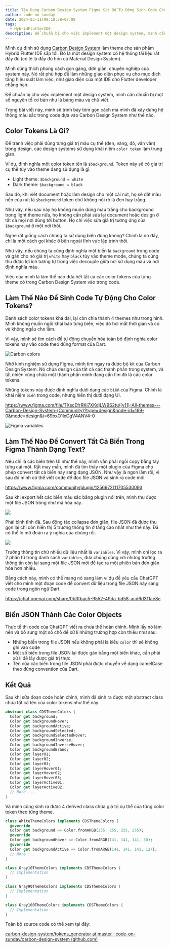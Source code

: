 ```yaml
---
title: Tận Dụng Carbon Design System Figma Kit Để Tự Động Sinh Code Cho Hệ Thống Màu Trong App
author: code on sunday
date: 2024-03-11T09:10:58+07:00
tags:
  - HybridFlutterIDE
description: Để chuẩn bị cho việc implement một design system, mình cần chuẩn bị một số nguyên tố cơ bản như là bảng màu và chữ viết.
---
```

Mình dự định sử dụng [Carbon Design System]([carbondesignsystem.com](https://carbondesignsystem.com/)) làm theme cho sản phẩm Hybrid Flutter IDE sắp tới. Đó là một design system có hệ thống tài liệu rất đầy đủ (có lẽ là đầy đủ hơn cả Material Design System). 

Mình cũng thích phong cách gọn gàng, đơn giản, chuyên nghiệp của system này. Nó rất phù hợp để làm những giao diện phục vụ cho mục đích tăng hiệu suất làm việc, như giao diện của một IDE cho Flutter developer chẳng hạn.

Để chuẩn bị cho việc implement một design system, mình cần chuẩn bị một số nguyên tố cơ bản như là bảng màu và chữ viết.

Trong bài viết này, mình sẽ trình bày tóm gọn cách mà mình đã xây dựng hệ thống màu sắc trong code dựa vào Carbon Design System như thế nào.
## Color Tokens Là Gì?

Để tránh việc phải dùng từng giá trị màu cụ thể (đen, vàng, đỏ, vân vân) trong design, các design systems sử dụng khái niệm `color token` làm trung gian.

Ví dụ, định nghĩa một color token tên là `$background`. Token này sẽ có giá trị cụ thể tùy vào theme đang sử dụng là gì.
- Light theme: `$background = white`
- Dark theme: `$background = black`

Sau đó, khi viết document hoặc làm design cho một cái nút, họ sẽ đặt màu nền của nút là `$background` token chứ không nói rõ là đen hay trắng.

Như vậy, nếu sau này họ không muốn dùng màu trắng cho background trong light theme nữa, họ không cần phải sửa lại document hoặc design ở tất cả mọi nơi dùng tới button. Họ chỉ việc sửa giá trị tương ứng của `$background` ở một nơi thôi.

Nghe rất giống cách chúng ta sử dụng biến đúng không? Chính là nó đấy, chỉ là một cách gọi khác ở bên ngoài lĩnh vực lập trình thôi.

Như vậy, nếu chúng ta cũng định nghĩa một biến là `background` trong code và gán cho nó giá trị `white` hay `black` tùy vào theme mode, chúng ta cũng thu được lợi ích tương tự trong việc decouple giữa nơi sử dụng màu và nơi định nghĩa màu.

Việc của mình là làm thế nào đưa hết tất cả các color tokens của từng theme có trong Carbon Design System vào trong code.

## Làm Thế Nào Để Sinh Code Tự Động Cho Color Tokens?

Danh sách color tokens khá dài, lại còn chia thành 4 themes như trong hình. Mình không muốn ngồi khai báo từng biến, việc đó hơi mất thời gian và có vẻ không ngầu cho lắm.

Vì vậy, mình sẽ tìm cách để tự động chuyển hóa toàn bộ định nghĩa color tokens này vào code theo đúng format của Dart.

![Carbon colors](images/Pasted%20image%2020240309085121.png)

Nhờ kinh nghiệm sử dụng Figma, mình tìm ngay ra được bộ kit của Carbon Design System. Nó chứa design của tất cả các thành phần trong system, và tất nhiên cũng chứa một thành phần mình đang cần tìm đó là các color tokens.

Những tokens này được định nghĩa dưới dạng các `biến` của Figma. Chính là khái niệm `biến` trong code, nhưng hiển thị dưới dạng UI.

https://www.figma.com/file/TXscEfrRKi7XKdjLW9S2tu/(v11)-All-themes---Carbon-Design-System-(Community)?type=design&node-id=169-0&mode=design&t=69bxO1lxCgV4ANV4-0

![Figma variables](images/Pasted%20image%2020240309085844.png)
## Làm Thế Nào Để Convert Tất Cả Biến Trong Figma Thành Dạng Text?

Nếu chỉ là các biến trên UI như thế này, mình vẫn phải ngồi copy bằng tay từng cái một. Rất may mắn, mình đã tìm thấy một plugin của Figma cho phép convert tất cả biến này sang dạng JSON. Như vậy là ngon lắm rồi, vì sau đó mình có thể viết code để đọc file JSON và sinh ra code mới.

https://www.figma.com/community/plugin/1256972111705530093

Sau khi export hết các biến màu sắc bằng plugin nói trên, mình thu được một file JSON trông như mã hóa này.

![](images/Pasted%20image%2020240309091600.png)

Phải bình tĩnh đã. Sau động tác collapse đơn giản, file JSON đã được thu gọn lại chỉ còn hiển thị 5 trường thông tin ở tầng cao nhất như thế này. Đã có thể lờ mờ đoán ra ý nghĩa của chúng rồi.

![](images/Pasted%20image%2020240309091851.png)

Trường thông tin chứ nhiều dữ liệu nhất là `variables`. Vì vậy, mình chỉ lọc ra 2 phần tử trong danh sách `variables`, đưa chúng cùng với những trường thông tin còn lại sang một file JSON mới để tạo ra một phiên bản đơn giản hóa hơn nhiều.

Bằng cách này, mình có thể mang nó sang làm ví dụ để yêu cầu ChatGPT viết cho mình một đoạn code để convert dữ liệu trong file JSON này sang code trong ngôn ngữ Dart.

https://chat.openai.com/share/0b3fbac5-9552-49da-bd58-acd6d311ae8e

## Biến JSON Thành Các Color Objects

Thực tế thì code của ChatGPT viết ra chưa thể hoàn chỉnh. Mình lấy nó làm nền và bổ sung một số chỗ để xử lí những trường hợp còn thiếu như sau:
- Những biến trong file JSON nếu không phải là kiểu `color` thì sẽ không ghi vào code 
- Một số biến trong file JSON lại được gán bằng một biến khác, cần phải xử lí để lấy được giá trị thực.
- Tên của các biến trong file JSON phải được chuyển về dạng camelCase theo đúng convention của Dart.

## Kết Quả

Sau khi sửa đoạn code hoàn chỉnh, mình đã sinh ra được một abstract class chứa tất cả tên của color tokens như thế này.

```dart
abstract class CDSThemeColors {
  Color get background;
  Color get backgroundHover;
  Color get backgroundActive;
  Color get backgroundSelected;
  Color get backgroundSelectedHover;
  Color get backgroundInverse;
  Color get backgroundInverseHover;
  Color get backgroundBrand;
  Color get layer01;
  Color get layer02;
  Color get layer03;
  Color get layerHover01;
  Color get layerHover02;
  Color get layerHover03;
  Color get layerActive01;
  Color get layerActive02;
  // More ...
}
```

Và mình cũng sinh ra được 4 derived class chứa giá trị cụ thể của từng color token theo từng theme.

```dart
class WhiteThemeColors implements CDSThemeColors {
  @override
  Color get background => Color.fromARGB(255, 255, 255, 255);
  @override
  Color get backgroundHover => Color.fromARGB(141, 141, 141, 30);
  @override
  Color get backgroundActive => Color.fromARGB(141, 141, 141, 127);
  // More ...
}
```

```dart
class Gray10ThemeColors implements CDSThemeColors {
  // Implementation
}
```

```dart
class Gray90ThemeColors implements CDSThemeColors {
  // Implementation
}
```

```dart
class Gray100ThemeColors implements CDSThemeColors {
  // Implementation
}
```

Toàn bộ source code có thể xem tại đây:

[carbon-design-system/tokens_generator at master · code-on-sunday/carbon-design-system (github.com)](https://github.com/code-on-sunday/carbon-design-system/tree/master/tokens_generator)